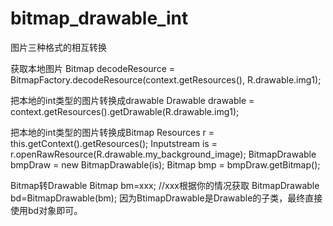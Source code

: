 # bitmap_drawable_int
图片三种格式的相互转换

获取本地图片
Bitmap decodeResource = BitmapFactory.decodeResource(context.getResources(), R.drawable.img1);

把本地的int类型的图片转换成drawable
Drawable drawable = context.getResources().getDrawable(R.drawable.img1); 

把本地的int类型的图片转换成Bitmap 
Resources r = this.getContext().getResources();
Inputstream is = r.openRawResource(R.drawable.my_background_image);
BitmapDrawable  bmpDraw = new BitmapDrawable(is);
Bitmap bmp = bmpDraw.getBitmap();

Bitmap转Drawable 
Bitmap bm=xxx; //xxx根据你的情况获取 
BitmapDrawable bd=BitmapDrawable(bm); 
因为BtimapDrawable是Drawable的子类，最终直接使用bd对象即可。 

